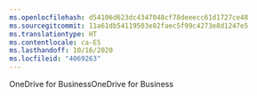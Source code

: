 ```yaml
---
ms.openlocfilehash: d54106d623dc4347048cf78deeecc61d1727ce48
ms.sourcegitcommit: 11a61db54119503e82faec5f99c4273e8d1247e5
ms.translationtype: HT
ms.contentlocale: ca-ES
ms.lasthandoff: 10/16/2020
ms.locfileid: "4069263"
---
```

<span data-ttu-id="73398-101">OneDrive for Business</span><span class="sxs-lookup"><span data-stu-id="73398-101">OneDrive for Business</span></span>